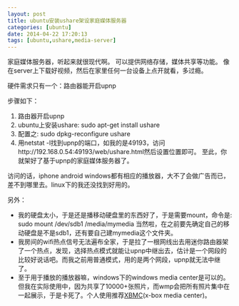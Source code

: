 ```yaml
---
layout: post
title: ubuntu安装ushare架设家庭媒体服务器
categories: [ubuntu]
date: 2014-04-22 17:20:13
tags: [ubuntu,ushare,media-server]
---
```


家庭媒体服务器，听起来就很现代啊。
可以提供网络存储，媒体共享等功能。
像在server上下载好视频，然后在家里任何一台设备上点开就看，多过瘾。
<!--more-->

硬件需求只有一个：路由器能开启upnp

步骤如下：

1.  路由器开启upnp
2.  ubuntu上安装ushare: sudo apt-get install ushare
3.  配置之: sudo dpkg-reconfigure ushare
4.  用netstat -l找到upnp的端口，如我的是49193，访问http://192.168.0.54:49193/web/ushare.html然后设置位置即可。
至此，你就架好了基于upnp的家庭媒体服务器了。

访问的话，iphone android windows都有相应的播放器，大不了会做广告而已，差不到哪里去。linux下的我还没找到好用的。


另外：

*   我的硬盘太小，于是还是播移动硬盘里的东西好了，于是需要mount，命令是: sudo mount /dev/sdb1 /media/mymedia 当然啦，在之前要先确定自己的移动硬盘是不是sdb1，还有要自己建mymedia这个文件夹。
*   我房间的wifi热点信号无法遍布全家，于是拉了一根网线出去用迷你路由器架了一个热点，发现，选择热点模式就能让upnp中继出去，估计是一个网段的比较好说话吧。而我之前用普通模式，用的是两个网段，upnp就无法中继了。
*   至于用于播放的播放器嘛，windows下的windows media center是可以的。但我在实际使用中，因为共享了10000+张照片，而wmp会把所有照片集中在一起展示，于是卡死了。个人使用推荐[XBMC](http://xbmc.org/download/ "Download XBMC")(x-box media center)。
